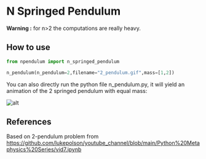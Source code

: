 # N Springed Pendulum

**Warning :** for n>2 the computations are really heavy.

## How to use 
```python 
from npendulum import n_springed_pendulum

n_pendulum(n_pendulum=2,filename="2_pendulum.gif",mass=[1,2])
```

You can also directly run the python file n_pendulum.py, it will yield an animation of the 2 springed pendulum with equal mass:

![alt](./.img/2_pendulum.gif)


## References

Based on 2-pendulum problem from <https://github.com/lukepolson/youtube_channel/blob/main/Python%20Metaphysics%20Series/vid7.ipynb>